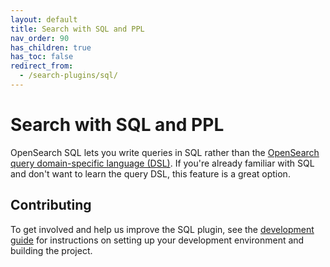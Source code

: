 ```yaml
---
layout: default
title: Search with SQL and PPL
nav_order: 90
has_children: true
has_toc: false
redirect_from:
  - /search-plugins/sql/
---
```


# Search with SQL and PPL

OpenSearch SQL lets you write queries in SQL rather than the [OpenSearch query domain-specific language (DSL)]({{site.url}}{{site.baseurl}}/search-query/query-dsl/full-text). If you're already familiar with SQL and don't want to learn the query DSL, this feature is a great option.

## Contributing

To get involved and help us improve the SQL plugin, see the [development guide](https://github.com/opensearch-project/sql/blob/main/DEVELOPER_GUIDE.rst) for instructions on setting up your development environment and building the project.
